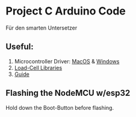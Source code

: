 Project C Arduino Code
=======================
Für den smarten Untersetzer

Useful:
-------
1. Microcontroller Driver: [MacOS](https://macappstore.org/silicon-labs-vcp-driver/) & [Windows](https://community.chocolatey.org/packages/cp210x-vcp-drivers)
2. [Load-Cell Libraries](https://github.com/olkal/HX711_ADC)
3. [Guide](https://wolles-elektronikkiste.de/hx711-basierte-waage)

Flashing the NodeMCU w/esp32
-----------------------------
Hold down the Boot-Button before flashing.
